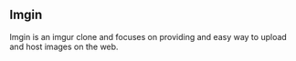 ## Imgin

Imgin is an imgur clone and focuses on providing and easy way to upload and
host images on the web.
